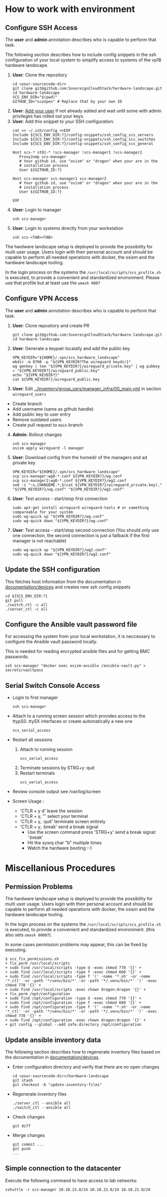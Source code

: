 # How to work with environment

## Configure SSH Access

The **user** and **admin** annotation describes who is capable to perform that task.

The following section describes how to include config snippets in the ssh configuration
of your local system to simplify access to systems of the vp18 hardware landscape.

1. **User**: Clone the repository
   ```
   cd <your-sourcecode-dir>
   git clone git@github.com:SovereignCloudStack/hardware-landscape.git
   cd hardware-landscape
   SCS_ENV_DIR="$(pwd)"
   GITHUB_ID="scoopex" # Replace that by your own ID
   ```
2. **User**: [Add your user](./System_Runbooks.md) if not already added and wait until some with admin privileges has rolled out your keys.
3. **User**: Add this snippet to your SSH configuration:
   ```
   cat >> ~/.ssh/config <<EOF
   Include ${SCS_ENV_DIR:?}/config-snippets/ssh_config_scs_servers
   Include ${SCS_ENV_DIR:?}/config-snippets/ssh_config_scs_switches
   Include ${SCS_ENV_DIR:?}/config-snippets/ssh_config_scs_general

   Host scs-* st01-* !scs-manager !scs-manager1 !scs-manager2
      ProxyJump scs-manager
      # Your github id, use "osism" or "dragon" when your are in the
      # installation process
      User ${GITHUB_ID:?}

   Host scs-manager scs-manager1 scs-manager2
      # Your github id, use "osism" or "dragon" when your are in the
      # installation process
      User ${GITHUB_ID:?}

   EOF

   ```
4. **User**: Login to manager
   ```
   ssh scs-manager
   ```
5. **User**: Login to systems directly from your workstation
   ```
   ssh scs-<TAB><TAB>
   ```

The hardware landscape setup is deployed to provide the possibility for multi user usage.
Users login with their personal account and should be capable to perform all needed operations
with docker, the osism and the hardware landscape tooling.

In the login process on the systems the `/usr/local/scripts/scs_profile.sh` is executed, to
provide a convenient and standardized environment.
Please use that profile but at least use the `umask 0007`

## Configure VPN Access

The **user** and **admin** annotation describes who is capable to perform that task.

1. **User**: Clone repository and create PR
   ```
   git clone git@github.com:SovereignCloudStack/hardware-landscape.git
   cd hardware-landscape
   ```
2. **User**: Generate a keypair localally and add the public key
   ```
   VPN_KEYDIR="${HOME}/.vpn/scs_hardware_landscape"
   mkdir -m 0700 -p "${VPN_KEYDIR?The wireguard keydir}"
   wg genkey | tee "${VPN_KEYDIR?}/wireguard_private.key" | wg pubkey > "${VPN_KEYDIR?}/wireguard_public.key"
   echo "${VPN_KEYDIR?}"
   cat ${VPN_KEYDIR?}/wireguard_public.key
   ```
3. **User**: Edit [../inventory/group_vars/manager_infra/00_main.yml](../inventory/group_vars/manager_infra/00_main.yml) in section ``wireguard_users``
  * Create branch
  * Add username (same as github handle)
  * Add public key to user entry
  * Remove outdated users
  * Create pull request to `main` branch
4. **Admin**: Rollout changes
   ```
   ssh scs-manager
   osism apply wireguard -l manager
   ```
5. **User**: Download config from the homedir of the managers and ad private key
   ```
   VPN_KEYDIR="${HOME}/.vpn/scs_hardware_landscape"
   scp scs-manager:wg0-*.conf ${VPN_KEYDIR?}/wg.conf
   scp scs-manager2:wg0-*.conf ${VPN_KEYDIR?}/wg2.conf
   sed -i "~s,CHANGEME.*,$(cat ${VPN_KEYDIR?}/wireguard_private.key)," "${VPN_KEYDIR?}/wg.conf" "${VPN_KEYDIR?}/wg2.conf"
   ```
6. **User**: Test access - start/stop first connection
   ```
   sudo apt-get install wireguard wireguard-tools # or something compareable for your system
   sudo wg-quick up "${VPN_KEYDIR?}/wg.conf"
   sudo wg-quick down "${VPN_KEYDIR?}/wg.conf"
   ```

7. **User**: Test access - start/stop second connection
   (You should only use one connection, the second connection is just a fallback if the first manager is not reachable)
   ```
   sudo wg-quick up "${VPN_KEYDIR?}/wg2.conf"
   sudo wg-quick down "${VPN_KEYDIR?}/wg2.conf"
   ```


## Update the SSH configuration

   This fetches host information from the documentation in [documentation/devices](./devices) and creates new ssh config snippets
   ```
   cd ${SCS_ENV_DIR:?}
   git pull
   ./switch_ctl -c all
   ./server_ctl -c all
   ```


## Configure the Ansible vault password file

For accessing the system from your local workstation, it is neccessary to configure the Ansible vault password locally.

This is needed for reading encrypted ansible files and for getting BMC passwords.

```
ssh scs-manager "docker exec osism-ansible /ansible-vault.py" > secrets/vaultpass
```

## Serial Switch Console Access

* Login to first manager
  ```
  ssh scs-manager
  ```
* Attach to a running screen session which provides access to the ttypS0..ttySX interfaces
  or create automatically a new one
  ```
  scs_serial_access
  ```
* Restart all sessions
  1. Attach to running session
     ```
     scs_serial_access
     ```
  2. Terminate sessions by STRG+y :quit
  3. Restart terminals
     ```
     scs_serial_access
     ```
* Review console output
  see /var/log/screen

* Screen Usage :
  - 'CTLR + y d'
     leave the session
  - 'CTLR + y, "'
     select your terminal
  - 'CTLR + y, :quit' 
     terminate screen entirely
  - 'CTLR + y, :break' 
     send a break signal
      - Use the screen command 
         press 'STRG+y' 
         send a break signal: ':break<ENTER>'
      - Hit the sysrq char "b" multiple times
      - Watch the hardware booting :-)


# Miscellanious Procedures

## Permission Problems

The hardware landscape setup is deployed to provide the possibility for multi user usage.
Users login with their personal account and should be capable to perform all needed operations
with docker, the osism and the hardware landscape tooling.

In the login process on the systems the `/usr/local/scripts/scs_profile.sh` is executed, to
provide a convenient and standardized environment.
(this also sets `umask 00007`).

In some cases permission problems may appear, this can be fixed by executing.
```
$ scs_fix_permissions.sh
+ fix_perm /usr/local/scripts
+ sudo find /usr/local/scripts -type d -exec chmod 770 '{}' +
+ sudo find /usr/local/scripts -type f -exec chmod 660 '{}' +
+ sudo find /usr/local/scripts -type f '(' -name '*.sh' -or -name '*_ctl' -or -path '*/venv/bin/*' -or -path '*/.venv/bin/*' ')' -exec chmod 770 '{}' +
+ sudo find /usr/local/scripts -exec chown dragon:dragon '{}' +
+ fix_perm /opt/configuration
+ sudo find /opt/configuration -type d -exec chmod 770 '{}' +
+ sudo find /opt/configuration -type f -exec chmod 660 '{}' +
+ sudo find /opt/configuration -type f '(' -name '*.sh' -or -name '*_ctl' -or -path '*/venv/bin/*' -or -path '*/.venv/bin/*' ')' -exec chmod 770 '{}' +
+ sudo find /opt/configuration -exec chown dragon:dragon '{}' +
+ git config --global --add safe.directory /opt/configuration
```

## Update ansible inventory data

The following section describes how to regenerate  inventory files 
based on the documentation in [documentation/devices](./devices).

* Enter configuration directory and verify that there are no open changes
  ```
  cd <your-sourcecode-dir>/hardware-landscape
  git stash
  git checkout -b "update-inventory-files"
  ```
* Regenerate inventory files
  ```
  ./server_ctl --ansible all
  ./switch_ctl --ansible all
  ```
* Check changes
  ```
  git diff
  ```
* Merge changes
  ```
  git commit ...
  git push
  ...
  ```


## Simple connection to the datacenter

Execute the following command to have access to lab networks:
```
sshuttle -r scs-manager 10.10.23.0/24 10.10.22.0/24 10.10.21.0/24
```

